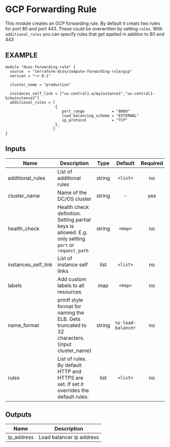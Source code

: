 GCP Forwarding Rule
============
This module creates an GCP forwarding rule. By default it creats two rules for port 80 and port 443. These could be overwritten by setting `rules`. With `additional_rules` you can specify rules that get applied in additon to 80 and 443

EXAMPLE
-------

```hcl
module "dcos-forwarding-rule" {
  source  = "terraform-dcos/compute-forwarding-rule/gcp"
  version = "~> 0.1"

  cluster_name = "production"

  instances_self_link = ["us-central1-a/myinstance1","us-central1-b/myinstance2"]
  additional_rules = [
                      {
                         port_range            = "8080"
                         load_balancing_scheme = "EXTERNAL"
                         ip_protocol           = "TCP"
                      },
                     ]
}
```


## Inputs

| Name | Description | Type | Default | Required |
|------|-------------|:----:|:-----:|:-----:|
| additional_rules | List of additional rules | string | `<list>` | no |
| cluster_name | Name of the DC/OS cluster | string | - | yes |
| health_check | Health check definition. Setting partial keys is allowed. E.g. only setting `port` or `request_path` | string | `<map>` | no |
| instances_self_link | List of instance self links | list | `<list>` | no |
| labels | Add custom labels to all resources | map | `<map>` | no |
| name_format | printf style format for naming the ELB. Gets truncated to 32 characters. (input cluster_name) | string | `%s-load-balancer` | no |
| rules | List of rules. By default HTTP and HTTPS are set. If set it overrides the default rules. | list | `<list>` | no |

## Outputs

| Name | Description |
|------|-------------|
| ip_address | Load balancer ip address |

